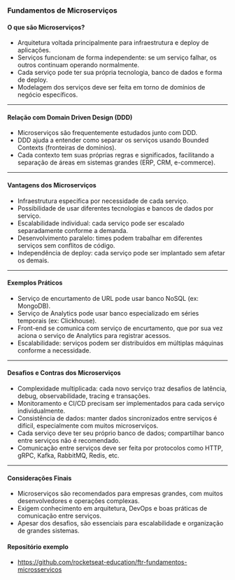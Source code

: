 ### Fundamentos de Microserviços

#### O que são Microserviços?

- Arquitetura voltada principalmente para infraestrutura e deploy de aplicações.
- Serviços funcionam de forma independente: se um serviço falhar, os outros continuam operando normalmente.
- Cada serviço pode ter sua própria tecnologia, banco de dados e forma de deploy.
- Modelagem dos serviços deve ser feita em torno de domínios de negócio específicos.

---

#### Relação com Domain Driven Design (DDD)

- Microserviços são frequentemente estudados junto com DDD.
- DDD ajuda a entender como separar os serviços usando Bounded Contexts (fronteiras de domínios).
- Cada contexto tem suas próprias regras e significados, facilitando a separação de áreas em sistemas grandes (ERP, CRM, e-commerce).

---

#### Vantagens dos Microserviços

- Infraestrutura específica por necessidade de cada serviço.
- Possibilidade de usar diferentes tecnologias e bancos de dados por serviço.
- Escalabilidade individual: cada serviço pode ser escalado separadamente conforme a demanda.
- Desenvolvimento paralelo: times podem trabalhar em diferentes serviços sem conflitos de código.
- Independência de deploy: cada serviço pode ser implantado sem afetar os demais.

---

#### Exemplos Práticos

- Serviço de encurtamento de URL pode usar banco NoSQL (ex: MongoDB).
- Serviço de Analytics pode usar banco especializado em séries temporais (ex: Clickhouse).
- Front-end se comunica com serviço de encurtamento, que por sua vez aciona o serviço de Analytics para registrar acessos.
- Escalabilidade: serviços podem ser distribuídos em múltiplas máquinas conforme a necessidade.

---

#### Desafios e Contras dos Microserviços

- Complexidade multiplicada: cada novo serviço traz desafios de latência, debug, observabilidade, tracing e transações.
- Monitoramento e CI/CD precisam ser implementados para cada serviço individualmente.
- Consistência de dados: manter dados sincronizados entre serviços é difícil, especialmente com muitos microserviços.
- Cada serviço deve ter seu próprio banco de dados; compartilhar banco entre serviços não é recomendado.
- Comunicação entre serviços deve ser feita por protocolos como HTTP, gRPC, Kafka, RabbitMQ, Redis, etc.

---

#### Considerações Finais

- Microserviços são recomendados para empresas grandes, com muitos desenvolvedores e operações complexas.
- Exigem conhecimento em arquitetura, DevOps e boas práticas de comunicação entre serviços.
- Apesar dos desafios, são essenciais para escalabilidade e organização de grandes sistemas.

#### Repositório exemplo

- https://github.com/rocketseat-education/ftr-fundamentos-microsservicos
